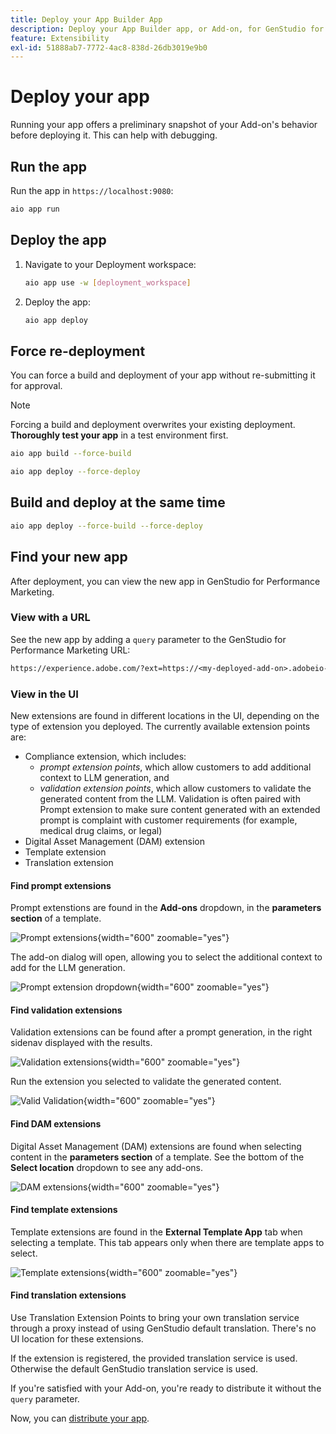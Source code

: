 ```yaml
---
title: Deploy your App Builder App
description: Deploy your App Builder app, or Add-on, for GenStudio for Performance Marketing.
feature: Extensibility
exl-id: 51888ab7-7772-4ac8-838d-26db3019e9b0
---
```

# Deploy your app

Running your app offers a preliminary snapshot of your Add-on's behavior before deploying it. This can help with debugging. 

## Run the app

Run the app in `https://localhost:9080`:

```bash
aio app run
```

## Deploy the app

1. Navigate to your Deployment workspace:

   ```bash
   aio app use -w [deployment_workspace]
   ```

2. Deploy the app:

   ```bash
   aio app deploy
   ```

## Force re-deployment

You can force a build and deployment of your app without re-submitting it for approval.

>[!NOTE]
>
>Forcing a build and deployment overwrites your existing deployment. **Thoroughly test your app** in a test environment first.

   ```bash
   aio app build --force-build
   ```

   ```bash
   aio app deploy --force-deploy
   ```

## Build and deploy at the same time

   ```bash
   aio app deploy --force-build --force-deploy
   ```

## Find your new app

After deployment, you can view the new app in GenStudio for Performance Marketing.

### View with a URL

See the new app by adding a `query` parameter to the GenStudio for Performance Marketing URL:

```txt
https://experience.adobe.com/?ext=https://<my-deployed-add-on>.adobeio-static.net/index.html#/@<ims-org>/genstudio/create
```

### View in the UI

New extensions are found in different locations in the UI, depending on the type of extension you deployed. The currently available extension points are:

* Compliance extension, which includes: 
  * *prompt extension points*, which allow customers to add additional context to LLM generation, and 
  * *validation extension points*, which allow customers to validate the generated content from the LLM. Validation is often paired with Prompt extension to make sure content generated with an extended prompt is complaint with customer requirements (for example, medical drug claims, or legal)
* Digital Asset Management (DAM) extension
* Template extension
* Translation extension

#### Find prompt extensions

Prompt extenstions are found in the **Add-ons** dropdown, in the **parameters section** of a template.

![Prompt extensions](./select-prompt-ext.png){width="600" zoomable="yes"}

The add-on dialog will open, allowing you to select the additional context to add for the LLM generation.

![Prompt extension dropdown](./select-prompt-dropdown.png){width="600" zoomable="yes"}

#### Find validation extensions

Validation extensions can be found after a prompt generation, in the right sidenav displayed with the results.

![Validation extensions](./validation-ext.png){width="600" zoomable="yes"}

Run the extension you selected to validate the generated content.

![Valid Validation](./validation-valid.png){width="600" zoomable="yes"}

#### Find DAM extensions

Digital Asset Management (DAM) extensions are found when selecting content in the **parameters section** of a template. See the bottom of the **Select location** dropdown to see any add-ons.

![DAM extensions](./dam-ext.png){width="600" zoomable="yes"}

#### Find template extensions

Template extensions are found in the **External Template App** tab when selecting a template. This tab appears only when there are template apps to select.

![Template extensions](./template-ext.png){width="600" zoomable="yes"}


#### Find translation extensions

Use Translation Extension Points to bring your own translation service through a proxy instead of using GenStudio default translation.
There's no UI location for these extensions. 

If the extension is registered, the provided translation service is used. Otherwise the default GenStudio translation service is used.



If you're satisfied with your Add-on, you're ready to distribute it without the `query` parameter.

Now, you can [distribute your app](distribute-app.md).

